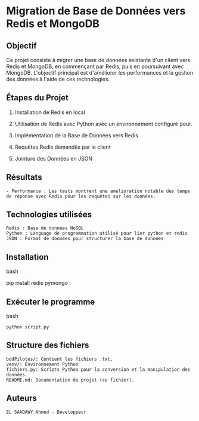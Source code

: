 <h1>Migration de Base de Données vers Redis et MongoDB</h1>
<h2>Objectif</h2>

Ce projet consiste à migrer une base de données existante d'un client vers Redis et MongoDB, en commençant par Redis,
puis en poursuivant avec MongoDB. L'objectif principal est d'améliorer les performances et la gestion des données à l'aide de ces technologies.

<h2>Étapes du Projet</h2>

1. Installation de Redis en local

2. Utilisation de Redis avec Python avec un environnement configuré pour.

3. Implémentation de la Base de Données vers Redis

4. Requêtes Redis demandés par le client

5. Jointure des Données en JSON

<h2>Résultats</h2>

    - Performance : Les tests montrent une amélioration notable des temps de réponse avec Redis pour les requêtes sur les données.

<h2>Technologies utilisées</h2>

    Redis : Base de données NoSQL
    Python : Language de programmation utilisé pour lier python et redis
    JSON : Format de données pour structurer la base de données

<h2>Installation</h2>

bash

pip install redis pymongo

<h2>Exécuter le programme</h2>

bash

    python script.py

<h2>Structure des fichiers</h2>

    bddPilotes/: Contient les fichiers .txt.
    venv/: Environnement Python
    fichiers.py: Scripts Python pour la conversion et la manipulation des données.
    README.md: Documentation du projet (ce fichier).

<h2>Auteurs</h2>

    EL SAADAWY Ahmed - Développeur
